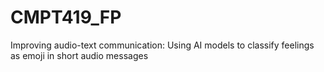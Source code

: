 # CMPT419_FP
Improving audio-text communication: Using AI models to classify feelings as emoji in short audio messages
